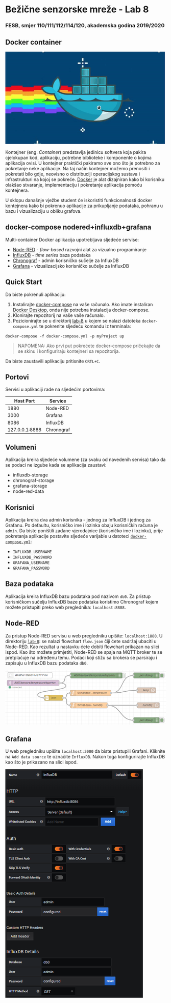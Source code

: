 # Bežične senzorske mreže - Lab 8

### FESB, smjer 110/111/112/114/120, akademska godina 2019/2020

## Docker container

![docker](labs/lab-8/figs/docker.gif)

Kontejner (eng. *Container*) predstavlja jedinicu softvera koja pakira cjelokupan kod, aplikaciju, potrebne biblioteke i komponente o kojima aplikacija ovisi. U kontejner praktički pakiramo sve ono što je potrebno za pokretanje neke aplikacije. Na taj način kontejner možemo prenositi i pokretati bilo gdje, neovisno o distribuciji operacijskog sustava i infrastrukturi na kojoj se pokreće. [Docker](https://www.docker.com/) je alat dizajniran kako bi korisniku olakšao stvaranje, implementaciju i pokretanje aplikacija pomoću kontejnera.

U sklopu današnje vježbe student će iskoristiti funkcionalnosti docker kontejnera kako bi pokrenuo aplikacije za prikupljanje podataka, pohranu u bazu i vizualizaciju u obliku grafova.

## docker-compose nodered+influxdb+grafana

Multi-container Docker aplikacija upotrebljava sljedeće servise:

* [Node-RED](https://nodered.org/) - *flow-based* razvojni alat za vizualno programiranje
* [InfluxDB](https://github.com/influxdata/influxdb) - *time series* baza podataka
* [Chronograf](https://github.com/influxdata/chronograf) - admin korisničko sučelje za InfluxDB
* [Grafana](https://github.com/grafana/grafana) - vizualizacijsko korisničko sučelje za InfluxDB

## Quick Start

Da biste pokrenuli aplikaciju:

1. Instalirajte [docker-compose](https://docs.docker.com/compose/install/) na vaše računalo. Ako imate instaliran 
[Docker Desktop](https://www.docker.com/products/docker-desktop), onda nije potrebna instalacija docker-compose.
2. Klonirajte repozitorij na vaše vaše računalo.
3. Pozicionirajte se u direktorij [lab-8](labs/lab-8) u kojem se nalazi datoteka `docker-compose.yml` te pokrenite sljedeću komandu iz terminala:
```
docker-compose -f docker-compose.yml -p myProject up
```

> NAPOMENA: Ako prvi put pokrećete docker-compose pričekajte da se skinu i konfiguriraju kontejneri sa repozitorija.

Da biste zaustavili aplikaciju pritisnite `CRTL+C`.

## Portovi

Servisi u aplikaciji rade na sljedećim portovima:

| Host Port | Service |
| - | - |
| 1880 | Node-RED |
| 3000 | Grafana |
| 8086 | InfluxDB |
| 127.0.0.1:8888 | Chronograf |

## Volumeni

Aplikacija kreira sljedeće volumene (za svaku od navedenih servisa) tako da se podaci ne izgube kada se aplikacija zaustavi:

* influxdb-storage
* chronograf-storage
* grafana-storage
* node-red-data


## Korisnici

Aplikacija kreira dva admin korisnika - jednog za InfluxDB i jednog za Grafanu. Po defaultu, korisničko ime i lozinka obaju korisničkih računa je `admin`. Da biste poništili zadane vjerodajnice (korisničko ime i lozinku), prije pokretanja aplikacije postavite sljedeće varijable u datoteci [`docker-compose.yml`](labs/lab-8/docker-compose.yml):

* `INFLUXDB_USERNAME`
* `INFLUXDB_PASSWORD`
* `GRAFANA_USERNAME`
* `GRAFANA_PASSWORD`

## Baza podataka

Aplikacija kreira InfluxDB bazu podataka pod nazivom `db0`. Za pristup korisničkom sučelju InfluxDB baze podataka koristimo Chronograf kojem možete pristupiti preko web preglednika: `localhost:8888`.

## Node-RED

Za pristup Node-RED servisu u web pregledniku upišite: `localhost:1880`. U direktoriju [`lab-8`](labs/lab-8): se nalazi flowchart `flow.json` čiji ćete sadržaj ubaciti u Node-RED. Kao rezultat u nastavku ćete dobiti flowchart prikazan na slici ispod. Kao što možete primjetiti, Node-RED se spaja na MQTT broker te se pretplaćuje na određenu temu. Podaci koji stižu sa brokera se parsiraju i zapisuju u InfluxDB bazu podataka `db0`.

![node-red](labs/lab-8/figs/node-red.png)


## Grafana

U web pregledniku upišite `localhost:3000` da biste pristupili Grafani. Kliknite na `Add data source` te označite `InfluxDB`. Nakon toga konfigurirajte InfluxDB kao što je prikazano na slici ispod.


![grafana](labs/lab-8/figs/grafana-influx.png)
